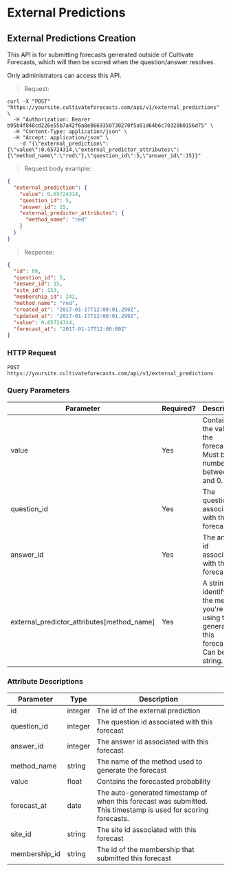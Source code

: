 
# External Predictions

## External Predictions Creation

This API is for submitting forecasts generated outside of Cultivate Forecasts, which will then be scored when the question/answer resolves.

Only administrators can access this API.

> Request:

```shell
curl -X "POST" "https://yoursite.cultivateforecasts.com/api/v1/external_predictions" \
  -H "Authorization: Bearer b95b4f848cd226e55b7a42f6a8e8669350730270f5a91d64b6c70328b0156d75" \
  -H "Content-Type: application/json" \
  -H "Accept: application/json" \
	-d "{\"external_prediction\":{\"value\":0.65724314,\"external_predictor_attributes\": {\"method_name\":\"red\"},\"question_id\":5,\"answer_id\":15}}"
```

> Request body example:

```json
{
  "external_prediction": {
    "value": 0.65724314,
    "question_id": 5,
    "answer_id": 15,
    "external_predictor_attributes": {
      "method_name": "red"
    }
  }
}
```


> Response:

```json
{
  "id": 66,
  "question_id": 5,
  "answer_id": 15,
  "site_id": 153,
  "membership_id": 242,
  "method_name": "red",
  "created_at": "2017-01-17T12:00:01.299Z",
  "updated_at": "2017-01-17T12:00:01.299Z",
  "value": 0.65724314,
  "forecast_at": "2017-01-17T12:00:00Z"
}
```

### HTTP Request

`POST https://yoursite.cultivateforecasts.com/api/v1/external_predictions`


### Query Parameters

Parameter | Required? | Description
--------- | --------- | -----------
value | Yes | Contains the value of the forecast. Must be a number between 1 and 0.
question_id | Yes | The question id associated with this forecast
answer_id | Yes | The answer id associated with this forecast
external_predictor_attributes[method_name] | Yes | A string identifying the method you're using to generate this forecast. Can be any string.


### Attribute Descriptions

Parameter | Type | Description
--------- | ------- | -----------
id | integer | The id of the external prediction
question_id | integer | The question id associated with this forecast
answer_id | integer | The answer id associated with this forecast
method_name | string | The name of the method used to generate the forecast
value | float | Contains the forecasted probability
forecast_at | date | The auto-generated timestamp of when this forecast was submitted. This timestamp is used for scoring forecasts.
site_id | string | The site id associated with this forecast
membership_id | string | The id of the membership that submitted this forecast

